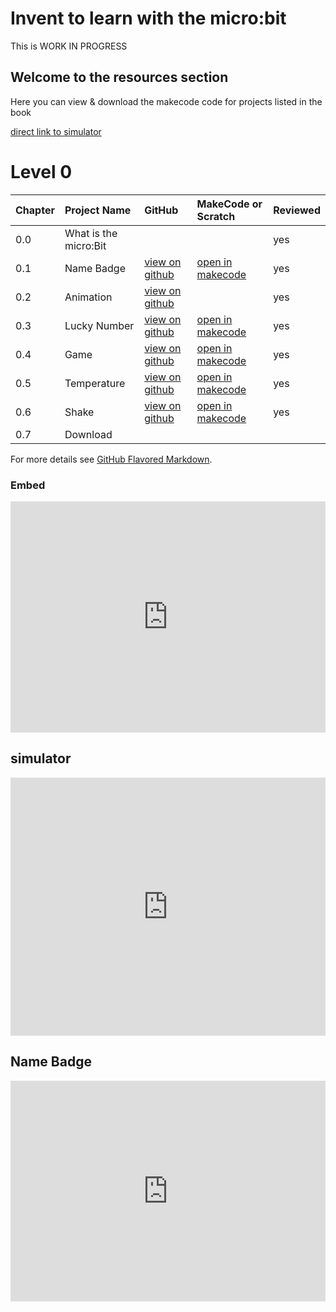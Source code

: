 # Invent to learn with the micro:bit
This is WORK IN PROGRESS

## Welcome to the resources section 
Here you can view & download the makecode code for projects listed in the book

[direct link to simulator](#simulator)

# Level 0

| Chapter | Project Name          | GitHub                                                        | MakeCode or Scratch                                             | Reviewed |
| ------- | :-------------------- | :------------------------------------------------------------ | :-------------------------------------------------------------- | :------- |
| 0.0     | What is the micro:Bit |                                                               |                                                                 | yes      |
| 0.1     | Name Badge            | [view on github](https://github.com/microbitfun/name-badge)   | [open in makecode](https://makecode.microbit.org/_hKu46faXDM3P) | yes      |
| 0.2     | Animation             | [view on github](https://github.com/microbitfun/animation)    |                                                                 | yes      |
| 0.3     | Lucky Number          | [view on github](https://github.com/microbitfun/lucky-number) | [open in makecode](https://makecode.microbit.org/_gwUWx2TJC8eD) | yes      |
| 0.4     | Game                  | [view on github](https://github.com/microbitfun/game)         | [open in makecode](https://makecode.microbit.org/_TLvbvkVVtHgT) | yes      |
| 0.5     | Temperature           | [view on github](https://github.com/microbitfun/temperature)  | [open in makecode](https://makecode.microbit.org/_JKoD9Jf6P4KD) | yes      |
| 0.6     | Shake                 | [view on github](https://github.com/microbitfun/shake)        | [open in makecode](https://makecode.microbit.org/_XiuaFTJETdio) | yes      |
| 0.7     | Download              |                                                               |                                       

For more details see [GitHub Flavored Markdown](https://guides.github.com/features/mastering-markdown/).

### Embed
<div style="position:relative;height:calc(300px + 5em);width:100%;overflow:hidden;"><iframe style="position:absolute;top:0;left:0;width:100%;height:100%;" src="https://makecode.microbit.org/---codeembed#pub:_RUj6uuUJzXFM" allowfullscreen="allowfullscreen" frameborder="0" sandbox="allow-scripts allow-same-origin"></iframe></div>

## simulator
<div style="position:relative;height:0;padding-bottom:81.97%;overflow:hidden;"><iframe style="position:absolute;top:0;left:0;width:100%;height:100%;" src="https://makecode.microbit.org/---run?id=_RUj6uuUJzXFM" allowfullscreen="allowfullscreen" sandbox="allow-popups allow-forms allow-scripts allow-same-origin" frameborder="0"></iframe></div>

## Name Badge
<div style="position:relative;height:0;padding-bottom:70%;overflow:hidden;"><iframe style="position:absolute;top:0;left:0;width:100%;height:100%;" src="https://makecode.microbit.org/#pub:_RUj6uuUJzXFM" frameborder="0" sandbox="allow-popups allow-forms allow-scripts allow-same-origin"></iframe></div>

